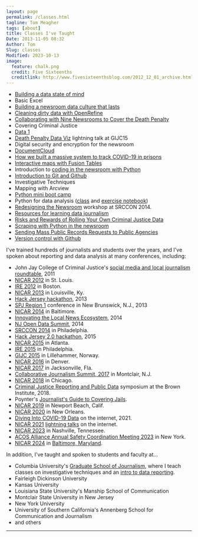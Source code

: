 ```yaml
---
layout: page
permalink: /classes.html
tagline: Tom Meagher
tags: [about]
title: Classes I've Taught
Date: 2013-11-05 08:32
Author: Tom
Slug: classes
Modified: 2023-10-13
image:
  feature: chalk.png
  credit: Five Sixteenths
  creditlink: http://www.fivesixteenthsblog.com/2012_12_01_archive.html
---
```


* [Building a data state of mind](http://bit.ly/1fgIP6x)
* Basic Excel
* [Building a newsroom data culture that lasts](http://bit.ly/dataculture_nicar18)
* [Cleaning dirty data with OpenRefine](/blog/2013/02/more-tips-for-using-openrefine.html)
* [Collaborating with Nine Newsrooms to Cover the Death Penalty](http://www.tommeagher.com/collab_summit/index.html#/)
* Covering Criminal Justice
* [Data 1](https://github.com/tommeagher/data1-fall2015)
* [Death Penalty Data Viz](http://www.tommeagher.com/pythonGIJC15/viztalk.html#/) lightning talk at GIJC15
* Digital security and encryption for the newsroom
* [DocumentCloud](http://bit.ly/dcslides)
* [How we built a massive system to track COVID-19 in prisons](https://vimeo.com/518644653)
* [Interactive maps with Fusion Tables](/blog/2012/12/talking-data-in-the-nutmeg-state.html)
* Introduction to [coding in the newsroom with Python](http://www.tommeagher.com/pythonIRE15)
* [Introduction to Git and Github](https://github.com/tommeagher/gitintro)
* Investigative Techniques
* Mapping with Arcview
* [Python mini boot camp](http://www.github.com/ireapps/pycar)
* Python for data analysis ([class](https://tswicegood.github.io/python-data-science-intro/) and [exercise notebook](http://nbviewer.ipython.org/github/tswicegood/python-data-science-intro/blob/gh-pages/Python%20for%20Data%20Analysis%20at%20NICAR15.ipynb))
* [Redesigning the Newsroom](https://github.com/tommeagher/redesign) workshop at SRCCON 2014.
* [Resources for learning data journalism](/blog/2013/04/diving-in-to-data-with-spj.html)
* [Risks and Rewards of Rolling Your Own Criminal Justice Data](https://github.com/tommeagher/cjcar16)
* [Scraping with Python in the newsroom](http://www.tommeagher.com/pythonGIJC15/#/)
* [Sending Mass Public Records Requests to Public Agencies](https://docs.google.com/presentation/d/14a-O0S0MOhsFyrcexLi6Eh5RcYfNw7Y7MKnefDQYz-c/edit#slide=id.p)
* [Version control with Github](/blog/2013/02/learning-to-commit-to-version-control.html)

I've trained hundreds of journalists and students over the years, and I've spoken about reporting and data analysis at many conferences, including:

* John Jay College of Criminal Justice's [social media and local journalism roundtable](http://www.tommeagher.com/blog/2011/05/cops-and-social-media.html), 2011
* [NICAR 2012](https://www.ire.org/conferences/nicar-2012/) in St. Louis.
* [IRE 2012](https://www.ire.org/conferences/ire-2012/) in Boston.
* [NICAR 2013](http://ire.org/conferences/nicar-2013/) in Louisville, Ky.
* [Hack Jersey hackathon](http://www.hackjersey.com/2013/01/speakers/), 2013
* [SPJ Region 1](http://www.tommeagher.com/blog/2013/04/diving-in-to-data-with-spj.html) conference in New Brunswick, N.J., 2013 
* [NICAR 2014](http://ire.org/conferences/nicar-2014/) in Baltimore. 
* [Innovating the Local News Ecosystem](http://njnewscommons.org/innovatelocalconference/), 2014 
* [NJ Open Data Summit](http://www.hackjersey.com/event/open-data-nj/), 2014
* [SRCCON 2014](https://github.com/tommeagher/redesign) in Philadelphia.
* [Hack Jersey 2.0 hackathon](http://www.hackjersey.com/2015/03/hack-jersey-2-0-is-officially-underway/), 2015
* [NICAR 2015](http://ire.org/conferences/nicar2015/) in Atlanta.
* [IRE 2015](http://ire.org/conferences/ire-2015/) in Philadelphia.
* [GIJC 2015](http://gijc2015.org/) in Lillehammer, Norway.
* [NICAR 2016](http://ire.org/conferences/nicar2016/) in Denver.
* [NICAR 2017](https://www.ire.org/conferences/nicar2017/) in Jacksonville, Fla.
* [Collaborative Journalism Summit, 2017](https://www.collaborativejournalism.com/) in Montclair, N.J.
* [NICAR 2018](https://www.ire.org/events-and-training/event/3189/) in Chicago.
* [Criminal Justice Reporting and Public Data](http://www.tommeagher.com/pub_data_intro/intro.html#/) symposium at the Brown Institute, 2018.
* Poynter's [Journalist's Guide to Covering Jails](http://bit.ly/poynter-jails-data).
* [NICAR 2019](https://ire.org/conferences/nicar-2019/) in Newport Beach, Calif.
* [NICAR 2020](https://www.ire.org/training/conferences/nicar-2020/) in New Orleans.
* [Diving Into COVID-19 Data](https://www.youtube.com/watch?v=CR-MO6eEUJw) on the internet, 2021.
* [NICAR 2021](https://www.ire.org/training/conferences/nicar-2021/) [lightning talks](https://vimeo.com/518644653) on the internet.
* [NICAR 2023](https://schedules.ire.org/nicar-2023/) in Nashville, Tennessee.
* [ACOS Alliance Annual Safety Coordination Meeting 2023](https://www.acosalliance.org/annual-safety-meeting-2023) in New York.
* [NICAR 2024](https://docs.google.com/presentation/d/13WLLWqWsan_53Mw3wkA1OduxSKDoi0TJKj9QM2HR9t4/edit?usp=sharing) in [Baltimore, Maryland](https://schedules.ire.org/nicar-2024/index.html#2041).

In addition, I've taught and spoken to students and faculty at...

* Columbia University's [Graduate School of Journalism](http://www.tommeagher.com/blog/2010/01/the-up-and-down-sides-of-the-younger-faster-busier-newsroom.html), where I teach classes on investigative techniques and an [intro to data reporting](https://github.com/tommeagher/data1-fall2015).
* Fairleigh Dickinson University
* Kansas University
* Louisiana State University's Manship School of Communication
* Montclair State University in New Jersey
* New York University 
* University of Southern California's Annenberg School for Communication and Journalism
* and others

<hr />